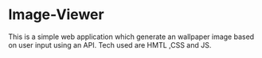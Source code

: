 # Image-Viewer
This is a simple web application which generate an wallpaper image based on user input using an API. Tech used are HMTL ,CSS and JS.
